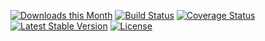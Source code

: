 [![Downloads this Month](https://img.shields.io/packagist/dm/nette/utils.svg)](https://packagist.org/packages/nette/utils)
[![Build Status](https://travis-ci.org/nette/utils.svg?branch=master)](https://travis-ci.org/nette/utils)
[![Coverage Status](https://coveralls.io/repos/github/nette/utils/badge.svg?branch=master)](https://coveralls.io/github/nette/utils?branch=master)
[![Latest Stable Version](https://poser.pugx.org/nette/utils/v/stable)](https://github.com/nette/utils/releases)
[![License](https://img.shields.io/badge/license-New%20BSD-blue.svg)](https://github.com/nette/utils/blob/master/license.md)